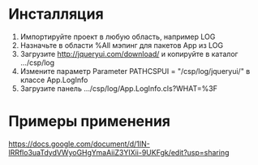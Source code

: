 # Инсталляция

1. Импортируйте проект в любую область, например LOG
2. Назначьте в области %All мэпинг для пакетов App из LOG
3. Загрузите http://jqueryui.com/download/ и копируйте в каталог .../csp/log
4. Измените параметр Parameter PATHCSPUI = "/csp/log/jqueryui/" в классе App.LogInfo
3. Загрузите панель .../csp/log/App.LogInfo.cls?WHAT=%3F

# Примеры применения

https://docs.google.com/document/d/1IN-lRRflo3uaTdydVWyoGHgYmaAiiZ3YIXii-9UKFgk/edit?usp=sharing


